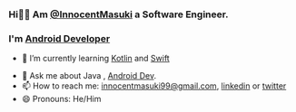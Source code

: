 ### Hi👋🏼 Am [@InnocentMasuki](https://github.com/Diggerati) a Software Engineer.
### I'm [Android Developer](https://play.google.com/store/apps/dev?id=7270525030482178332) <i class="fa fa-gear fa-spin fa-2x" style="color: firebrick"></i>


- 🌱 I’m currently learning [Kotlin](https://kotlinlang.org) and [Swift](https://developer.apple.com/swift/)
<!-- - 👯 I’m looking to collaborate on ... -->
- 💬 Ask me about Java , [Android Dev](https://developer.android.com).
- 📫 How to reach me: [innocentmasuki99@gmail.com](mailto:innocentmasuki99@gmail.com), [linkedin](https://www.linkedin.com/in/innocent-masuki-988013173/) or [twitter](https://twitter.com/MasukiInnocent)
- 😄 Pronouns: He/Him

<!--
![Image of Yaktocat](https://octodex.github.com/images/yaktocat.png)
-->

<!--
<img src="fa-crown.svg" width="50" height="50">

-->
